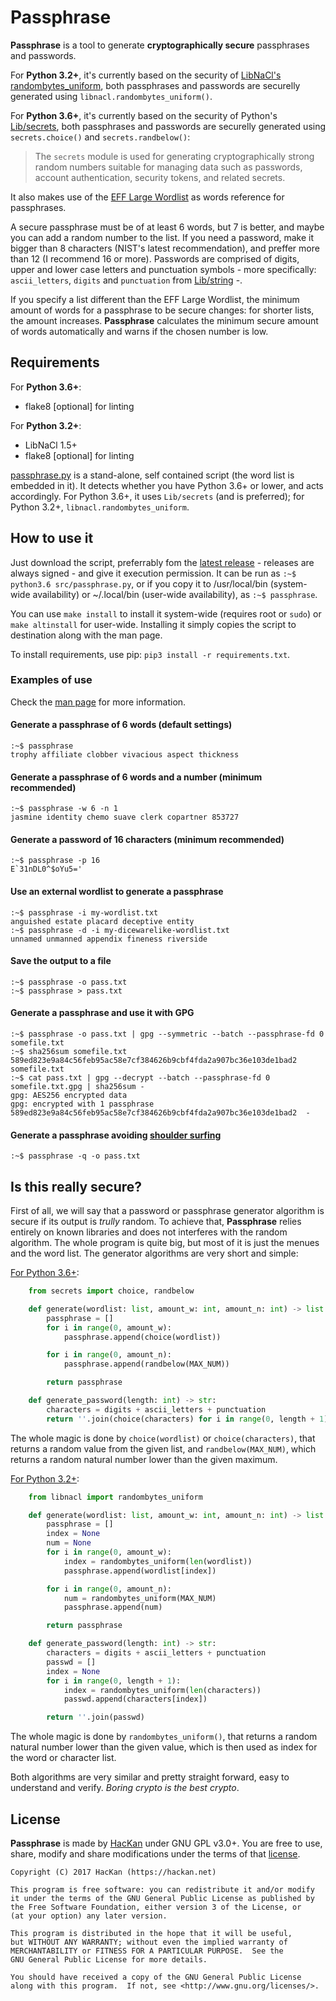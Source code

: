 # Passphrase

**Passphrase** is a tool to generate **cryptographically secure** passphrases and passwords.

For **Python 3.2+**, it's currently based on the security of [LibNaCl's](https://github.com/saltstack/libnacl) [randombytes_uniform](https://download.libsodium.org/doc/generating_random_data/#usage), both passphrases and passwords are securelly generated using `libnacl.randombytes_uniform()`.

For **Python 3.6+**, it's currently based on the security of Python's [Lib/secrets](https://docs.python.org/3/library/secrets.html#module-secrets), both passphrases and passwords are securelly generated using `secrets.choice()` and `secrets.randbelow()`:

> The `secrets` module is used for generating cryptographically strong random numbers suitable for managing data such as passwords, account authentication, security tokens, and related secrets.

It also makes use of the [EFF Large Wordlist](https://www.eff.org/es/document/passphrase-wordlists) as words reference for passphrases.

A secure passphrase must be of at least 6 words, but 7 is better, and maybe you can add a random number to the list. If you need a password, make it bigger than 8 characters (NIST's latest recommendation), and preffer more than 12 (I recommend 16 or more). Passwords are comprised of digits, upper and lower case letters and punctuation symbols - more specifically: `ascii_letters`, `digits` and `punctuation` from [Lib/string](https://docs.python.org/3.6/library/string.html#string-constants) -.

If you specify a list different than the EFF Large Wordlist, the minimum amount of words for a passphrase to be secure changes: for shorter lists, the amount increases. **Passphrase** calculates the minimum secure amount of words automatically and warns if the chosen number is low.

## Requirements

For **Python 3.6+**:

* flake8 [optional] for linting

For **Python 3.2+**:

* LibNaCl 1.5+
* flake8 [optional] for linting

[passphrase.py](/src/passphrase.py) is a stand-alone, self contained script (the word list is embedded in it). It detects whether you have Python 3.6+ or lower, and acts accordingly. For Python 3.6+, it uses `Lib/secrets` (and is preferred); for Python 3.2+, `libnacl.randombytes_uniform`.

## How to use it

Just download the script, preferrably fom the [latest release](https://github.com/HacKanCuBa/passphrase-py/releases/latest) - releases are always signed - and give it execution permission. It can be run as `:~$ python3.6 src/passphrase.py`, or if you copy it to /usr/local/bin (system-wide availability) or ~/.local/bin (user-wide availability), as `:~$ passphrase`.

You can use `make install` to install it system-wide (requires root or `sudo`) or `make altinstall` for user-wide. Installing it simply copies the script to destination along with the man page.

To install requirements, use pip: `pip3 install -r requirements.txt`.

### Examples of use

Check the [man page](man/passphrase.md) for more information.

#### Generate a passphrase of 6 words (default settings)

```
:~$ passphrase
trophy affiliate clobber vivacious aspect thickness
```

#### Generate a passphrase of 6 words and a number (minimum recommended)

```
:~$ passphrase -w 6 -n 1
jasmine identity chemo suave clerk copartner 853727
```

#### Generate a password of 16 characters (minimum recommended)

```
:~$ passphrase -p 16
E`31nDL0^$oYu5='
```

#### Use an external wordlist to generate a passphrase

```
:~$ passphrase -i my-wordlist.txt
anguished estate placard deceptive entity
:~$ passphrase -d -i my-dicewarelike-wordlist.txt
unnamed unmanned appendix fineness riverside
```

#### Save the output to a file

```
:~$ passphrase -o pass.txt
:~$ passphrase > pass.txt
```

#### Generate a passphrase and use it with GPG

```
:~$ passphrase -o pass.txt | gpg --symmetric --batch --passphrase-fd 0 somefile.txt
:~$ sha256sum somefile.txt
589ed823e9a84c56feb95ac58e7cf384626b9cbf4fda2a907bc36e103de1bad2  somefile.txt
:~$ cat pass.txt | gpg --decrypt --batch --passphrase-fd 0 somefile.txt.gpg | sha256sum -
gpg: AES256 encrypted data
gpg: encrypted with 1 passphrase
589ed823e9a84c56feb95ac58e7cf384626b9cbf4fda2a907bc36e103de1bad2  -
```

#### Generate a passphrase avoiding [shoulder surfing](https://en.wikipedia.org/wiki/Shoulder_surfing_(computer_security))

```
:~$ passphrase -q -o pass.txt
```

## Is this really secure?

First of all, we will say that a password or passphrase generator algorithm is secure if its output is *trully* random. To achieve that, **Passphrase** relies entirely on known libraries and does not interferes with the random algorithm. The whole program is quite big, but most of it is just the menues and the word list. The generator algorithms are very short and simple:

[For Python 3.6+](https://github.com/HacKanCuBa/passphrase-py/blob/e5f7bf30cc04cd257d1b05dbfad760f676e0b3e6/src/passphrase.py#L7830):

```python
    from secrets import choice, randbelow

    def generate(wordlist: list, amount_w: int, amount_n: int) -> list:
        passphrase = []
        for i in range(0, amount_w):
            passphrase.append(choice(wordlist))

        for i in range(0, amount_n):
            passphrase.append(randbelow(MAX_NUM))

        return passphrase

    def generate_password(length: int) -> str:
        characters = digits + ascii_letters + punctuation
        return ''.join(choice(characters) for i in range(0, length + 1))

```

The whole magic is done by `choice(wordlist)` or `choice(characters)`, that returns a random value from the given list, and `randbelow(MAX_NUM)`, which returns a random natural number lower than the given maximum.

[For Python 3.2+](https://github.com/HacKanCuBa/passphrase-py/blob/e5f7bf30cc04cd257d1b05dbfad760f676e0b3e6/src/passphrase.py#L7849):

```python
    from libnacl import randombytes_uniform

    def generate(wordlist: list, amount_w: int, amount_n: int) -> list:
        passphrase = []
        index = None
        num = None
        for i in range(0, amount_w):
            index = randombytes_uniform(len(wordlist))
            passphrase.append(wordlist[index])

        for i in range(0, amount_n):
            num = randombytes_uniform(MAX_NUM)
            passphrase.append(num)

        return passphrase

    def generate_password(length: int) -> str:
        characters = digits + ascii_letters + punctuation
        passwd = []
        index = None
        for i in range(0, length + 1):
            index = randombytes_uniform(len(characters))
            passwd.append(characters[index])

        return ''.join(passwd)
```

The whole magic is done by `randombytes_uniform()`, that returns a random natural number lower than the given value, which is then used as index for the word or character list.

Both algorithms are very similar and pretty straight forward, easy to understand and verify. *Boring crypto is the best crypto*.

## License

**Passphrase** is made by [HacKan](https://hackan.net) under GNU GPL v3.0+. You are free to use, share, modify and share modifications under the terms of that [license](LICENSE).

    Copyright (C) 2017 HacKan (https://hackan.net)

    This program is free software: you can redistribute it and/or modify
    it under the terms of the GNU General Public License as published by
    the Free Software Foundation, either version 3 of the License, or
    (at your option) any later version.

    This program is distributed in the hope that it will be useful,
    but WITHOUT ANY WARRANTY; without even the implied warranty of
    MERCHANTABILITY or FITNESS FOR A PARTICULAR PURPOSE.  See the
    GNU General Public License for more details.

    You should have received a copy of the GNU General Public License
    along with this program.  If not, see <http://www.gnu.org/licenses/>.
